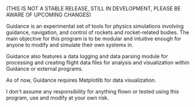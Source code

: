 (THIS IS NOT A STABLE RELEASE, STILL IN DEVELOPMENT, PLEASE BE AWARE OF UPCOMING CHANGES)

Guidance is an experimental set of tools for physics simulations involving guidance, navigation, and control of rockets and rocket-related bodies. The main objective for this
program is to be modular and intuitive enough for anyone to modify and simulate their own systems in.

Guidance also features a data logging and data parsing module for processing and creating flight data files for analysis and visualization within Guidance or external programs.

As of now, Guidance requires Matplotlib for data visualization.

I don't assume any responsibility for anything flown or tested using this program, use and modify at your own risk.

